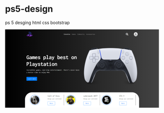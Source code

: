 # ps5-design
ps 5 desging 
html css bootstrap

![](https://github.com/mmohy1999/ps5-design/blob/main/images/screencapture.png)
